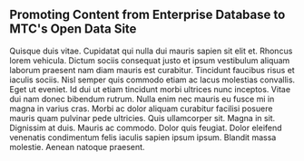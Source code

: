 ## Promoting Content from Enterprise Database to MTC's Open Data Site
Quisque duis vitae. Cupidatat qui nulla dui mauris sapien sit elit et. Rhoncus lorem vehicula. Dictum sociis consequat justo et ipsum vestibulum aliquam laborum praesent nam diam mauris est curabitur. Tincidunt faucibus risus et iaculis sociis. Nisl semper quis commodo etiam ac lacus molestias convallis. Eget ut eveniet. Id dui ut etiam tincidunt morbi ultrices nunc inceptos. Vitae dui nam donec bibendum rutrum. Nulla enim nec mauris eu fusce mi in magna in varius cras. Morbi ac dolor aliquam curabitur facilisi posuere mauris quam pulvinar pede ultricies. Quis ullamcorper sit. Magna in sit. Dignissim at duis. Mauris ac commodo. Dolor quis feugiat. Dolor eleifend venenatis condimentum felis iaculis sapien ipsum ipsum. Blandit massa molestie. Aenean natoque praesent.
